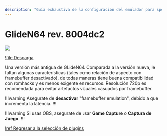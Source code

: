 ```yaml
---
description: "Guía exhaustiva de la configuración del emulador para speedruns de Super Mario 64" 
---
```


# GlideN64 rev. 8004dc2

![](./img/gliden64_rev8004dc2.png)

[!file Descarga](https://www.dropbox.com/s/wilxwf4kwan60sy/GLideN64%20rev8004dc2.zip?dl=1)

Una versión más antigua de GLideN64. Comparada a la versión nueva, le faltan algunas características (tales como relación de aspecto con framebuffer desactivado), de todas maneras tiene buena compatibilidad con romhacks y es menos exigente en recursos. Resolución 720p es recomendada para evitar artefactos visuales casuados por framebuffer.

!!!warning
Asegurate de **desactivar** "framebuffer emulation", debido a que incrementa la latencia.
!!!

!!!warning
Si usas OBS, asegurate de usar **Game Capture** o **Captura de Juego**.
!!!

[!ref Regresar a la selección de plugins](plugin_setup.md#selección-de-plugins)
